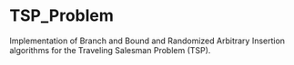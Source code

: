 # TSP_Problem

Implementation of Branch and Bound and Randomized Arbitrary Insertion algorithms for the Traveling Salesman Problem (TSP).
